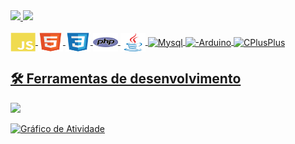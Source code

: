 

<div>
  <a href="https://beacons.ai/andressamartinss">
  <img height="180em" src="https://github-readme-stats.vercel.app/api?username=andressamartinss&show_icons=true&theme=tokyonight&include_all_comits=true&count_private=true"/>
 <img height="180em" src="https://github-readme-stats.vercel.app/api/top-langs/?username=andressamartinss&layout=compact&langs_count=16&theme=tokyonight"/>
</div>

<div style="display: inline_block"><br>
  <img align="center" alt="Rafa-Js" height="30" width="40" src="https://raw.githubusercontent.com/devicons/devicon/master/icons/javascript/javascript-plain.svg">
  <img align="center" alt="HTML" height="30" width="40" src="https://raw.githubusercontent.com/devicons/devicon/master/icons/html5/html5-original.svg">
  <img align="center" alt="CSS" height="30" width="40" src="https://raw.githubusercontent.com/devicons/devicon/master/icons/css3/css3-original.svg">
  <img align="center" alt="PHP" height="30" width="40" src="https://raw.githubusercontent.com/devicons/devicon/master/icons/php/php-original.svg">
  <img align="center" alt="java" height="30" width="40" src="https://raw.githubusercontent.com/devicons/devicon/master/icons/java/java-original.svg">
  <img align="center" alt="Mysql" height="30" width="40" src="https://cdn.jsdelivr.net/gh/devicons/devicon/icons/mysql/mysql-original.svg" />
   <img align="center" alt="-Arduino" height="35" width="40" src="https://cdn.jsdelivr.net/gh/devicons/devicon/icons/arduino/arduino-original.svg" />
  <img align="center" alt="CPlusPlus" height="30" width="40" src="https://cdn.jsdelivr.net/gh/devicons/devicon/icons/cplusplus/cplusplus-original.svg" />



</div>

## 🛠️ Ferramentas de desenvolvimento

<p align="left">
  <a href="https://skillicons.dev">
    <img src="https://skillicons.dev/icons?i=vscode,androidstudio" />
  </a>

  [![Gráfico de Atividade](https://github-readme-activity-graph.vercel.app/graph?username=andressamartinss&bg_color=000000fcolor=000000&line=000000&point=d3d3d3&area=true&hide_border=true)](https://github.com/ashutosh00710/github-readme-activity-graph)

##

</p>


